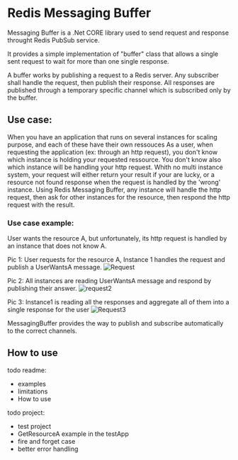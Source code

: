 # Redis Messaging Buffer
Messaging Buffer is a .Net CORE library used to send request and response throught Redis PubSub service. 

It provides a simple implementation of "buffer" class that allows a single sent request to wait for more than one single response. 

A buffer works by publishing a request to a Redis server. Any subscriber shall handle the request, then publish their response. All responses are published through a temporary specific channel which is subscribed only by the buffer.

## Use case: 
When you have an application that runs on several instances for scaling purpose, and each of these have their own ressouces
As a user, when requesting the application (ex: through an http request), you don't know which instance is holding your requested ressource. You don't know also which instance will be handling your http request.
Whith no multi instance system, your request will either return your result if your are lucky, or a resource not found response when the request is handled by the 'wrong' instance. 
Using Redis Messaging Buffer, any instance will handle the http request, then ask for other instances for the resource, then respond the http request with the result.

### Use case example: 
User wants the resource A, but unfortunately, its http request is handled by an instance that does not know A.

Pic 1: User requests for the resource A, Instance 1 handles the request and publish a UserWantsA message.
![Request](https://github.com/Raaastin/RedisMessagingBuffer/assets/160628718/ef3cfb78-20a2-4b3d-a2b6-e80f5046e7cc)

Pic 2: All instances are reading UserWantsA message and respond by publishing their answer.
![request2](https://github.com/Raaastin/RedisMessagingBuffer/assets/160628718/e7bd51d9-7570-45b6-9543-164225988dc8)

Pic 3: Instance1 is reading all the responses and aggregate all of them into a single response for the user
![Request3](https://github.com/Raaastin/RedisMessagingBuffer/assets/160628718/54822aad-5b2b-49be-bf3c-de6fe0f5b706)

MessagingBuffer provides the way to publish and subscribe automatically to the correct channels.

## How to use

todo readme: 
- examples
- limitations
- How to use

todo project: 
- test project
- GetResourceA example in the testApp
- fire and forget case
- better error handling

